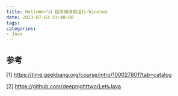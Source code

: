 ```yaml
---
title: HelloWorld 程序编译和运行-Windows
date: 2023-07-03 23:40:00
tags:
categories:
- Java
---
```





## 参考
[1] https://time.geekbang.org/course/intro/100027801?tab=catalog

[2] https://github.com/deepnighttwo/LetsJava

